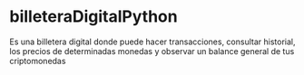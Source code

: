 # billeteraDigitalPython
Es una billetera digital donde puede hacer transacciones, consultar historial, los precios de determinadas monedas y observar un balance general de tus criptomonedas
